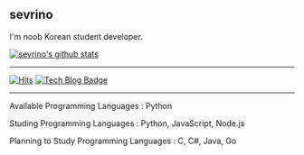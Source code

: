 sevrino
------
I'm noob Korean student developer.


[![sevrino's github stats](https://github-readme-stats.vercel.app/api?username=sevrino)](https://github.com/anuraghazra/github-readme-stats)

------
[![Hits](https://hits.seeyoufarm.com/api/count/incr/badge.svg?url=https%3A%2F%2Fgithub.com%2Fsevrino&count_bg=%2379C83D&title_bg=%23555555&icon=&icon_color=%23E7E7E7&title=hits&edge_flat=false)](https://hits.seeyoufarm.com)
[![Tech Blog Badge](http://img.shields.io/badge/-Tech%20blog-black?style=flat-square&logo=github&link=https://sevrino.github.io/)](https://sevrino.github.io/)

------
Available Programming Languages : Python

Studing Programming Languages : Python, JavaScript, Node.js

Planning to Study Programming Languages : C, C#, Java, Go
